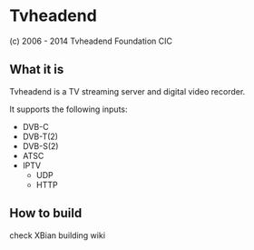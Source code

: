 Tvheadend
====================================
(c) 2006 - 2014 Tvheadend Foundation CIC


What it is
----------

Tvheadend is a TV streaming server and digital video recorder.

It supports the following inputs:

  * DVB-C
  * DVB-T(2)
  * DVB-S(2)
  * ATSC
  * IPTV
    * UDP
    * HTTP

How to build
----------------------

check XBian building wiki


